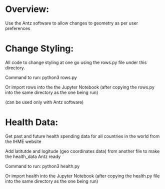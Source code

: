 # Overview:

Use the Antz software to allow changes to geometry as per user preferences


# Change Styling:

All code to change styling at one go using the rows.py file under this directory.

Command to run: python3 rows.py

Or import rows into the the Jupyter Notebook (after copying the rows.py into the same directory as the one being run)

(can be used only with Antz software)


# Health Data:

Get past and future health spending data for all countries in the world from the IHME website

Add latitutde and logitude (geo coordinates data) from another file to make the health_data Antz ready

Command to run: python3 health.py

Or import health into the Jupyter Notebook (after copying the health.py file into the same directory as the one being run)

